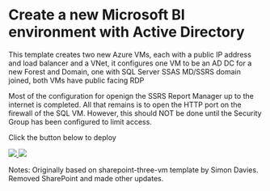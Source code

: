 # Create a new Microsoft BI environment with Active Directory

This template creates two new Azure VMs, each with a public IP address and load balancer and a VNet, it configures one VM to be an AD DC for a new Forest and Domain, one with SQL Server SSAS MD/SSRS domain joined, both VMs have public facing RDP

Most of the configuration for openign the SSRS Report Manager up to the internet is completed. All that remains is to open the HTTP port on the firewall of the SQL VM. However, this should NOT be done until the Security Group has been configured to limit access.

Click the button below to deploy

<a href="https://portal.azure.com/#create/Microsoft.Template/uri/https%3A%2F%2Fraw.githubusercontent.com%2FAzure%2Fazure-quickstart-templates%2Fmaster%2Ftwo-vm-ad-ssasmd-ssrs%2Fazuredeploy.json" target="_blank">
    <img src="http://azuredeploy.net/deploybutton.png"/>
</a>
<a href="http://armviz.io/#/?load=https%3A%2F%2Fraw.githubusercontent.com%2FAzure%2Fazure-quickstart-templates%2Fmaster%2Ftwo-vm-ad-ssasmd-ssrs%2Fazuredeploy.json" target="_blank">
    <img src="http://armviz.io/visualizebutton.png"/>
</a>

Notes: Originally based on sharepoint-three-vm template by Simon Davies. Removed SharePoint and made other updates.
